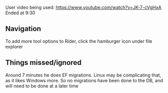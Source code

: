 
User video being used: https://www.youtube.com/watch?v=JK-7-cVgHxA
Ended at 9:30
## Navigation
To add more tool options to Rider, click the hamburger icon under file explorer


## Things missed/ignored

Around 7 minutes he does EF migrations. Linux may be complicating that, as it likes Windows more.
So no migrations have been done to the DB, and will need to be done at a later time